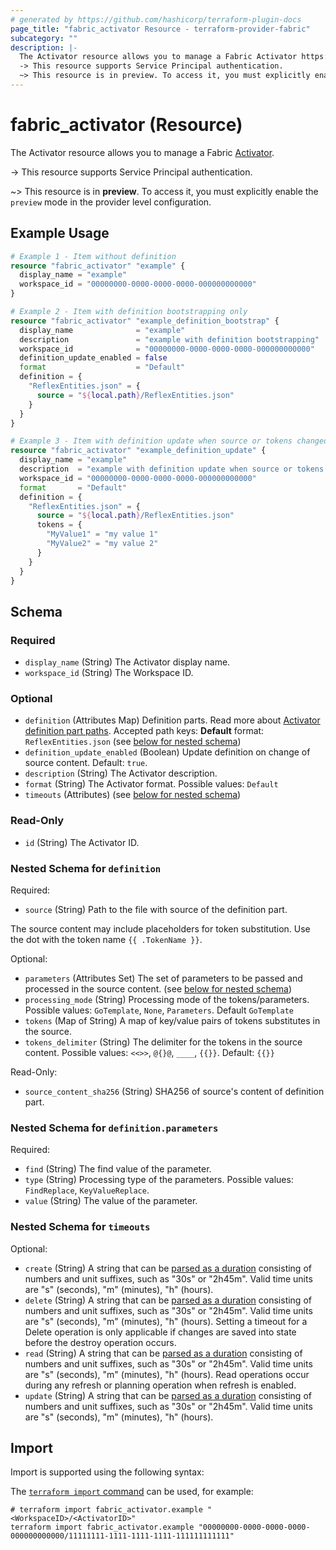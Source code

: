 ```yaml
---
# generated by https://github.com/hashicorp/terraform-plugin-docs
page_title: "fabric_activator Resource - terraform-provider-fabric"
subcategory: ""
description: |-
  The Activator resource allows you to manage a Fabric Activator https://learn.microsoft.com/fabric/real-time-intelligence/event-streams/add-destination-activator.
  -> This resource supports Service Principal authentication.
  ~> This resource is in preview. To access it, you must explicitly enable the preview mode in the provider level configuration.
---
```


# fabric_activator (Resource)

The Activator resource allows you to manage a Fabric [Activator](https://learn.microsoft.com/fabric/real-time-intelligence/event-streams/add-destination-activator).

-> This resource supports Service Principal authentication.

~> This resource is in **preview**. To access it, you must explicitly enable the `preview` mode in the provider level configuration.

## Example Usage

```terraform
# Example 1 - Item without definition
resource "fabric_activator" "example" {
  display_name = "example"
  workspace_id = "00000000-0000-0000-0000-000000000000"
}

# Example 2 - Item with definition bootstrapping only
resource "fabric_activator" "example_definition_bootstrap" {
  display_name              = "example"
  description               = "example with definition bootstrapping"
  workspace_id              = "00000000-0000-0000-0000-000000000000"
  definition_update_enabled = false
  format                    = "Default"
  definition = {
    "ReflexEntities.json" = {
      source = "${local.path}/ReflexEntities.json"
    }
  }
}

# Example 3 - Item with definition update when source or tokens changed
resource "fabric_activator" "example_definition_update" {
  display_name = "example"
  description  = "example with definition update when source or tokens changed"
  workspace_id = "00000000-0000-0000-0000-000000000000"
  format       = "Default"
  definition = {
    "ReflexEntities.json" = {
      source = "${local.path}/ReflexEntities.json"
      tokens = {
        "MyValue1" = "my value 1"
        "MyValue2" = "my value 2"
      }
    }
  }
}
```

<!-- schema generated by tfplugindocs -->
## Schema

### Required

- `display_name` (String) The Activator display name.
- `workspace_id` (String) The Workspace ID.

### Optional

- `definition` (Attributes Map) Definition parts. Read more about [Activator definition part paths](https://learn.microsoft.com/rest/api/fabric/articles/item-management/definitions/reflex-definition). Accepted path keys: **Default** format: `ReflexEntities.json` (see [below for nested schema](#nestedatt--definition))
- `definition_update_enabled` (Boolean) Update definition on change of source content. Default: `true`.
- `description` (String) The Activator description.
- `format` (String) The Activator format. Possible values: `Default`
- `timeouts` (Attributes) (see [below for nested schema](#nestedatt--timeouts))

### Read-Only

- `id` (String) The Activator ID.

<a id="nestedatt--definition"></a>

### Nested Schema for `definition`

Required:

- `source` (String) Path to the file with source of the definition part.

The source content may include placeholders for token substitution. Use the dot with the token name `{{ .TokenName }}`.

Optional:

- `parameters` (Attributes Set) The set of parameters to be passed and processed in the source content. (see [below for nested schema](#nestedatt--definition--parameters))
- `processing_mode` (String) Processing mode of the tokens/parameters. Possible values: `GoTemplate`, `None`, `Parameters`. Default `GoTemplate`
- `tokens` (Map of String) A map of key/value pairs of tokens substitutes in the source.
- `tokens_delimiter` (String) The delimiter for the tokens in the source content. Possible values: `<<>>`, `@{}@`, `____`, `{{}}`. Default: `{{}}`

Read-Only:

- `source_content_sha256` (String) SHA256 of source's content of definition part.

<a id="nestedatt--definition--parameters"></a>

### Nested Schema for `definition.parameters`

Required:

- `find` (String) The find value of the parameter.
- `type` (String) Processing type of the parameters. Possible values: `FindReplace`, `KeyValueReplace`.
- `value` (String) The value of the parameter.

<a id="nestedatt--timeouts"></a>

### Nested Schema for `timeouts`

Optional:

- `create` (String) A string that can be [parsed as a duration](https://pkg.go.dev/time#ParseDuration) consisting of numbers and unit suffixes, such as "30s" or "2h45m". Valid time units are "s" (seconds), "m" (minutes), "h" (hours).
- `delete` (String) A string that can be [parsed as a duration](https://pkg.go.dev/time#ParseDuration) consisting of numbers and unit suffixes, such as "30s" or "2h45m". Valid time units are "s" (seconds), "m" (minutes), "h" (hours). Setting a timeout for a Delete operation is only applicable if changes are saved into state before the destroy operation occurs.
- `read` (String) A string that can be [parsed as a duration](https://pkg.go.dev/time#ParseDuration) consisting of numbers and unit suffixes, such as "30s" or "2h45m". Valid time units are "s" (seconds), "m" (minutes), "h" (hours). Read operations occur during any refresh or planning operation when refresh is enabled.
- `update` (String) A string that can be [parsed as a duration](https://pkg.go.dev/time#ParseDuration) consisting of numbers and unit suffixes, such as "30s" or "2h45m". Valid time units are "s" (seconds), "m" (minutes), "h" (hours).

## Import

Import is supported using the following syntax:

The [`terraform import` command](https://developer.hashicorp.com/terraform/cli/commands/import) can be used, for example:

```shell
# terraform import fabric_activator.example "<WorkspaceID>/<ActivatorID>"
terraform import fabric_activator.example "00000000-0000-0000-0000-000000000000/11111111-1111-1111-1111-111111111111"
```
